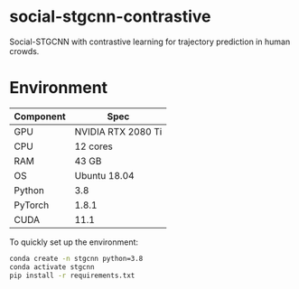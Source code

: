 # social-stgcnn-contrastive
Social-STGCNN with contrastive learning for trajectory prediction in human crowds.

# Environment

| Component     | Spec                          |
|---------------|-------------------------------|
| GPU           | NVIDIA RTX 2080 Ti            |
| CPU           | 12 cores                      |
| RAM           | 43 GB                         |
| OS            | Ubuntu 18.04                  |
| Python        | 3.8                           |
| PyTorch       | 1.8.1                         |
| CUDA          | 11.1                          |

To quickly set up the environment:

```bash
conda create -n stgcnn python=3.8
conda activate stgcnn
pip install -r requirements.txt
